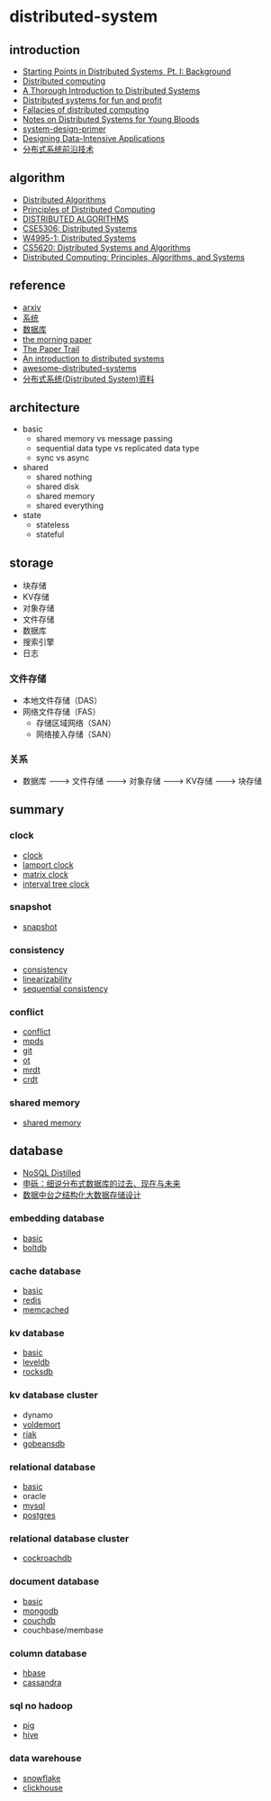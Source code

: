 # distributed-system

## introduction

- [Starting Points in Distributed Systems, Pt. I: Background](https://augescens.com/2014/01/18/dist-systems-starting-pts-i/)
- [Distributed computing](https://en.wikipedia.org/wiki/Distributed_computing)
- [A Thorough Introduction to Distributed Systems](https://hackernoon.com/a-thorough-introduction-to-distributed-systems-3b91562c9b3c)
- [Distributed systems for fun and profit](http://book.mixu.net/distsys/single-page.html)
- [Fallacies of distributed computing](https://en.wikipedia.org/wiki/Fallacies_of_distributed_computing)
- [Notes on Distributed Systems for Young Bloods](https://wenku.baidu.com/view/2ed750eeaf1ffc4fff47ac70.html)
- [system-design-primer](https://github.com/donnemartin/system-design-primer)
- [Designing Data-Intensive Applications](https://book.douban.com/subject/26197294/)
- [分布式系统前沿技术](https://www.infoq.cn/theme/48)

## algorithm

- [Distributed Algorithms](https://users.ics.aalto.fi/suomela/da/da-screen.pdf)
- [Principles of Distributed Computing ](https://disco.ethz.ch/courses/podc_allstars/)
- [DISTRIBUTED ALGORITHMS](http://read.pudn.com/downloads95/ebook/386159/Distributed.Algorithms.pdf)
- [CSE5306: Distributed Systems](http://ranger.uta.edu/~jrao/CSE5306/fall2019/)
- [W4995-1: Distributed Systems](https://www.cs.columbia.edu/~du/ds/)
- [CS5620: Distributed Systems and Algorithms](http://homepage.divms.uiowa.edu/~ghosh/16618.html)
- [Distributed Computing: Principles, Algorithms, and Systems](https://www.cs.uic.edu/~ajayk/DCS-Book)

## reference

- [arxiv](https://arxiv.org/)
- [系统](https://zhuanlan.zhihu.com/p/30264473)
- [数据库](https://www.jianshu.com/p/65570efd0ca3)
- [the morning paper](https://blog.acolyer.org/)
- [The Paper Trail](https://www.the-paper-trail.org/)
- [An introduction to distributed systems](https://github.com/aphyr/distsys-class)
- [awesome-distributed-systems](https://github.com/theanalyst/awesome-distributed-systems)
- [分布式系统(Distributed System)资料](https://github.com/ty4z2008/Qix/blob/master/ds.md)

## architecture

- basic
  - shared memory vs message passing
  - sequential data type vs replicated data type
  - sync vs async
- shared
  - shared nothing
  - shared disk
  - shared memory
  - shared everything
- state
  - stateless
  - stateful

## storage

- 块存储
- KV存储
- 对象存储
- 文件存储
- 数据库
- 搜索引擎
- 日志

### 文件存储

- 本地文件存储（DAS）
- 网络文件存储（FAS）
  - 存储区域网络（SAN）
  - 网络接入存储（SAN）

### 关系

- 数据库 ---> 文件存储 ---> 对象存储 ---> KV存储 ---> 块存储

## summary

### clock

- [clock](./summary/clock)
- [lamport clock](./summary/lamport%20clock)
- [matrix clock](./summary/matrix%20clock)
- [interval tree clock](./summary/interval%20tree%20clock)

### snapshot

- [snapshot](./summary/snapshot)

### consistency

- [consistency](./summary/consistency)
- [linearizability](./summary/linearizability)
- [sequential consistency](./summary/sequential%20consistency)

### conflict

- [conflict](./summary/conflict)
- [mpds](./summary/mpds)
- [git](./summary/git)
- [ot](./summary/ot)
- [mrdt](./summary/mrdt)
- [crdt](./summary/crdt)

### shared memory

- [shared memory](./summary/shared%20memory)

## database

- [NoSQL Distilled](https://book.douban.com/subject/7952514/)
- [申砾：细说分布式数据库的过去、现在与未来](https://zhuanlan.zhihu.com/p/26676711)
- [数据中台之结构化大数据存储设计](https://yq.aliyun.com/articles/715254)

### embedding database

- [basic](./database/embedding%20database/basic)
- [boltdb](./database/embedding%20database/boltdb)

### cache database

- [basic](./database/cache%20database/basic)
- [redis](./database/cache%20database/redis)
- [memcached](./database/cache%20database/memcached)

### kv database

- [basic](./database/kv%20database/basic)
- [leveldb](./database/kv%20database/leveldb)
- [rocksdb](./database/kv%20database/rocksdb)

### kv database cluster

- dynamo
- [voldemort](./database/kv%20database%20cluster/voldemort)
- [riak](./database/kv%20database%20cluster/riak)
- [gobeansdb](./database/kv%20database%20cluster/gobeansdb)

### relational database

- [basic](./database/relational%20database/basic)
- oracle
- [mysql](./database/relational%20database//mysql)
- [postgres](./database/relational%20database/postgres)

### relational database cluster

- [cockroachdb](./database/relational%20database%20cluster/cockroachdb)

### document database

- [basic](./database/document%20database/basic)
- [mongodb](./database/document%20database/mongodb)
- [couchdb](./database/document%20database/couchdb)
- couchbase/membase

### column database

- [hbase](./database/column%20database/hbase)
- [cassandra](./database/column%20database/cassandra)

### sql no hadoop

- [pig](./database/sql%20on%20hadoop/pig)
- [hive](./database/sql%20on%20hadoop/hive)

### data warehouse

- [snowflake](./database/data%20warehouse/snowflake)
- [clickhouse](./database/data%20warehouse/clickhouse)